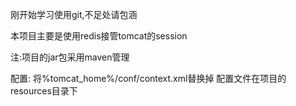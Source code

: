 刚开始学习使用git,不足处请包涵

本项目主要是使用redis接管tomcat的session

注:项目的jar包采用maven管理

配置:
将%tomcat_home%/conf/context.xml替换掉
配置文件在项目的resources目录下